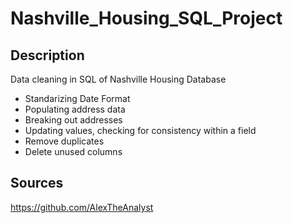 # Nashville_Housing_SQL_Project

## Description 

Data cleaning in SQL of Nashville Housing Database 

- Standarizing Date Format 
- Populating address data 
- Breaking out addresses 
- Updating values, checking for consistency within a field
- Remove duplicates 
- Delete unused columns 

## Sources 

<https://github.com/AlexTheAnalyst>
